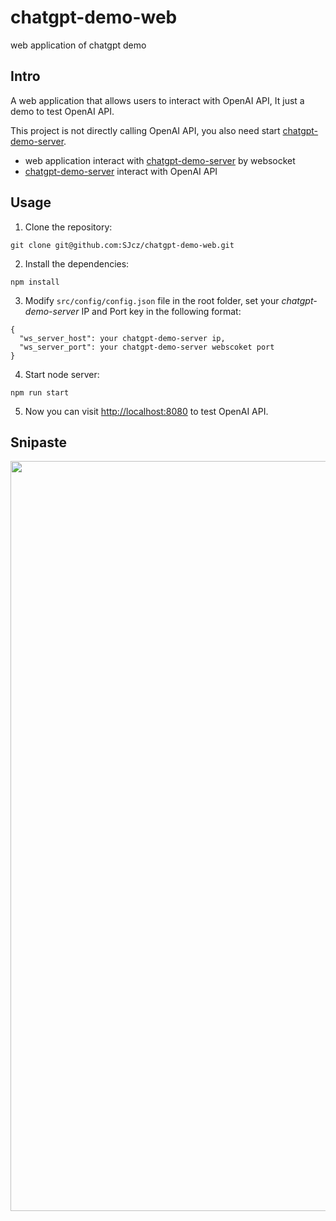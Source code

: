# chatgpt-demo-web
web application of chatgpt demo

## Intro
A web application that allows users to interact with OpenAI API, It just a demo to test OpenAI API.     
  
This project is not directly calling OpenAI API, you also need start [chatgpt-demo-server](https://github.com/SJcz/chatgpt-demo-server).
  
* web application interact with [chatgpt-demo-server](https://github.com/SJcz/chatgpt-demo-server) by websocket 
* [chatgpt-demo-server](https://github.com/SJcz/chatgpt-demo-server) interact with OpenAI API
 

## Usage
1. Clone the repository:  
```
git clone git@github.com:SJcz/chatgpt-demo-web.git
```

2. Install the dependencies:  
```
npm install
```

3. Modify `src/config/config.json` file in the root folder, set your *chatgpt-demo-server* IP and Port key in the following format:  
```
{
  "ws_server_host": your chatgpt-demo-server ip,
  "ws_server_port": your chatgpt-demo-server webscoket port
}
```

4. Start node server:  
```
npm run start
```

5. Now you can visit [http://localhost:8080](http://localhost:8080) to test OpenAI API.

## Snipaste
<image src="/snipaste/Snipaste_chat.png" width="1200"/>

